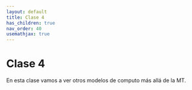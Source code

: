 ```yaml
---
layout: default
title: Clase 4
has_children: true
nav_order: 40
usemathjax: true
---
```

# Clase 4

En esta clase vamos a ver otros modelos de computo más allá de la MT.
